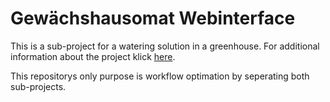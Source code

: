 # Gewächshausomat Webinterface  
This is a sub-project for a watering
solution in a greenhouse. For additional information about the project
klick [here](https://github.com/bendixsonnenberg/watering_controller).  
  
This repositorys only purpose is workflow optimation by seperating both sub-projects.